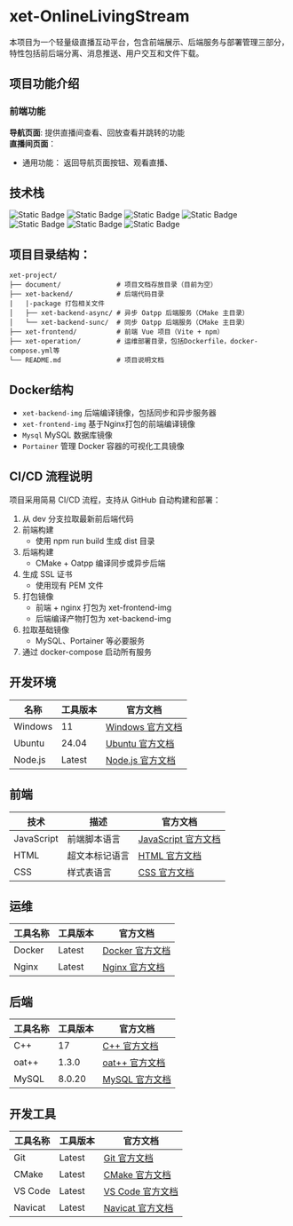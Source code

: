 # xet-OnlineLivingStream

本项目为一个轻量级直播互动平台，包含前端展示、后端服务与部署管理三部分，特性包括前后端分离、消息推送、用户交互和文件下载。

## 项目功能介绍
### 前端功能
**导航页面**: 提供直播间查看、回放查看并跳转的功能  
**直播间页面**：
- 通用功能： 返回导航页面按钮、观看直播、
## 技术栈

![Static Badge](https://img.shields.io/badge/Oatpp-blue?style=social&logo=oatpp&logoColor=%23000000)  ![Static Badge](https://img.shields.io/badge/Mysql%20Connector%2FC%2B%2B-blue?style=social&logo=mysql&logoColor=%2304479C)  ![Static Badge](https://img.shields.io/badge/Nginx-blue?style=social&logo=nginx&logoColor=%23009688)  ![Static Badge](https://img.shields.io/badge/Docker-blue?style=social&logo=docker&logoColor=%23009688)  ![Static Badge](https://img.shields.io/badge/Vue%2BVite-blue?style=social&logo=vuedotjs&logoColor=%2341B883)  ![Static Badge](https://img.shields.io/badge/Node.js-blue?style=social&logo=nodedotjs&logoColor=%23339933)   ![Static Badge](https://img.shields.io/badge/GitHub%20Actions-blue?style=social&logo=githubactions&logoColor=%233288FF)

## 项目目录结构：

```
xet-project/
├── document/              # 项目文档存放目录（目前为空）
├── xet-backend/           # 后端代码目录
|   |-package 打包相关文件
│   ├── xet-backend-async/ # 异步 Oatpp 后端服务（CMake 主目录）
│   └── xet-backend-sunc/  # 同步 Oatpp 后端服务（CMake 主目录）
├── xet-frontend/          # 前端 Vue 项目（Vite + npm）
├── xet-operation/         # 运维部署目录，包括Dockerfile，docker-compose.yml等
└── README.md              # 项目说明文档
```

## Docker结构

- `xet-backend-img` 后端编译镜像，包括同步和异步服务器
- `xet-frontend-img` 基于Nginx打包的前端编译镜像
- `Mysql` MySQL 数据库镜像
- `Portainer` 管理 Docker 容器的可视化工具镜像

## CI/CD 流程说明

项目采用简易 CI/CD 流程，支持从 GitHub 自动构建和部署：

1. 从 dev 分支拉取最新前后端代码
2. 前端构建
   - 使用 npm run build 生成 dist 目录
3. 后端构建
   - CMake + Oatpp 编译同步或异步后端
4. 生成 SSL 证书
   - 使用现有 PEM 文件
5. 打包镜像
   - 前端 + nginx 打包为 xet-frontend-img
   - 后端编译产物打包为 xet-backend-img
6. 拉取基础镜像
   - MySQL、Portainer 等必要服务
7. 通过 docker-compose 启动所有服务

## 开发环境

| 名称 | 工具版本 | 官方文档 |
|----------|----------|----------|
| Windows  | 11       | [Windows 官方文档](https://learn.microsoft.com/en-us/windows/) |
| Ubuntu   | 24.04    | [Ubuntu 官方文档](https://ubuntu.com/) |
| Node.js  | Latest   | [Node.js 官方文档](https://nodejs.org/) |

## 前端

| 技术     | 描述     | 官方文档 |
|----------|----------|----------|
| JavaScript | 前端脚本语言 | [JavaScript 官方文档](https://developer.mozilla.org/en-US/docs/Web/JavaScript) |
| HTML     | 超文本标记语言 | [HTML 官方文档](https://developer.mozilla.org/en-US/docs/Web/HTML) |
| CSS      | 样式表语言 | [CSS 官方文档](https://developer.mozilla.org/en-US/docs/Web/CSS) |

## 运维

| 工具名称 | 工具版本 | 官方文档 |
|----------|----------|----------|
| Docker   | Latest   | [Docker 官方文档](https://docs.docker.com/) |
| Nginx    | Latest   | [Nginx 官方文档](https://nginx.org/en/docs/) |

## 后端

| 工具名称 | 工具版本 | 官方文档 |
|----------|----------|----------|
| C++      | 17       | [C++ 官方文档](https://en.cppreference.com/w/) |
| oat++    | 1.3.0    | [oat++ 官方文档](https://oatpp.io/) |
| MySQL    | 8.0.20   | [MySQL 官方文档](https://dev.mysql.com/doc/) |

## 开发工具

| 工具名称 | 工具版本 | 官方文档 |
|----------|----------|----------|
| Git      | Latest   | [Git 官方文档](https://git-scm.com/doc) |
| CMake    | Latest   | [CMake 官方文档](https://cmake.org/documentation/) |
| VS Code  | Latest   | [VS Code 官方文档](https://code.visualstudio.com/docs) |
| Navicat  | Latest   | [Navicat 官方文档](https://www.navicat.com/en/manual) |